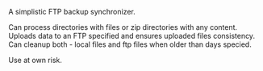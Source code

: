 A simplistic FTP backup synchronizer.

Can process directories with files or zip directories with any content.
Uploads data to an FTP specified and ensures uploaded files consistency.
Can cleanup both - local files and ftp files when older than days specied.

Use at own risk.
